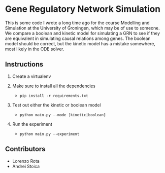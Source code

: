 # Gene Regulatory Network Simulation

This is some code I wrote a long time ago for the course Modelling and Simulation at the University of Groningen, which may be of use to someone. We compare a boolean and kinetic model for simulating a GRN to see if they are equivalent in simulating causal relations among genes. The boolean model should be correct, but the kinetic model has a mistake somewhere, most likely in the ODE solver.

## Instructions

1. Create a virtualenv

2. Make sure to install all the dependencies
   - `pip install -r requirements.txt`

3. Test out either the kinetic or boolean model
   - `python main.py --mode [kinetic|boolean]`

4. Run the experiment
   - `python main.py --experiment`

## Contributors

- Lorenzo Rota
- Andrei Stoica